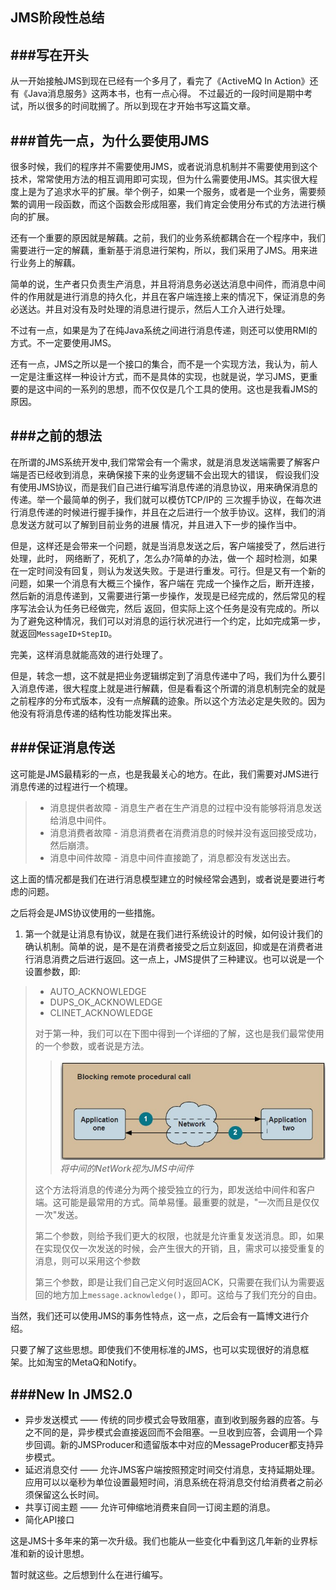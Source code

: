 JMS阶段性总结
---

###写在开头
---
从一开始接触JMS到现在已经有一个多月了，看完了《ActiveMQ In Action》还有《Java消息服务》这两本书，也有一点心得。
不过最近的一段时间是期中考试，所以很多的时间耽搁了。所以到现在才开始书写这篇文章。

###首先一点，为什么要使用JMS
---
很多时候，我们的程序并不需要使用JMS，或者说消息机制并不需要使用到这个技术，常常使用方法的相互调用即可实现，但为什么需要使用JMS。其实很大程度上是为了追求水平的扩展。举个例子，如果一个服务，或者是一个业务，需要频繁的调用一段函数，而这个函数会形成阻塞，我们肯定会使用分布式的方法进行横向的扩展。

还有一个重要的原因就是解藕。之前，我们的业务系统都耦合在一个程序中，我们需要进行一定的解藕，重新基于消息进行架构，所以，我们采用了JMS。用来进行业务上的解藕。

简单的说，生产者只负责生产消息，并且将消息务必送达消息中间件，而消息中间件的作用就是进行消息的持久化，并且在客户端连接上来的情况下，保证消息的务必送达。并且对没有及时处理的消息进行提示，然后人工介入进行处理。

不过有一点，如果是为了在纯Java系统之间进行消息传递，则还可以使用RMI的方式。不一定要使用JMS。

还有一点，JMS之所以是一个接口的集合，而不是一个实现方法，我认为，前人一定是注重这样一种设计方式，而不是具体的实现，也就是说，学习JMS，更重要的是这中间的一系列的思想，而不仅仅是几个工具的使用。这也是我看JMS的原因。

###之前的想法
---
在所谓的JMS系统开发中,我们常常会有一个需求，就是消息发送端需要了解客户端是否已经收到消息，来确保接下来的业务逻辑不会出现大的错误，
假设我们没有使用JMS协议，而是我们自己进行编写消息传递的消息协议，用来确保消息的传递。举一个最简单的例子，我们就可以模仿TCP/IP的
三次握手协议，在每次进行消息传递的时候进行握手操作，并且在之后进行一个放手协议。这样，我们的消息发送方就可以了解到目前业务的进展
情况，并且进入下一步的操作当中。

但是，这样还是会带来一个问题，就是当消息发送之后，客户端接受了，然后进行处理，此时， 网络断了，死机了，怎么办?简单的办法，做一个
超时检测，如果在一定时间没有回复，则认为发送失败。于是进行重发。可行。但是又有一个新的问题，如果一个消息有大概三个操作，客户端在
完成一个操作之后，断开连接，然后新的消息传递到，又需要进行第一步操作，发现是已经完成的，然后常见的程序写法会认为任务已经做完，然后
返回，但实际上这个任务是没有完成的。所以为了避免这种情况，我们可以对消息的运行状况进行一个约定，比如完成第一步，就返回`MessageID+StepID`。

完美，这样消息就能高效的进行处理了。

但是，转念一想，这不就是把业务逻辑绑定到了消息传递中了吗，我们为什么要引入消息传递，很大程度上就是进行解藕，但是看看这个所谓的消息机制完全的就是之前程序的分布式版本，没有一点解藕的迹象。所以这个方法必定是失败的。因为他没有将消息传递的结构性功能发挥出来。


###保证消息传送
---
这可能是JMS最精彩的一点，也是我最关心的地方。在此，我们需要对JMS进行消息传递的过程进行一个梳理。
> + 消息提供者故障 - 消息生产者在生产消息的过程中没有能够将消息发送给消息中间件。
> + 消息消费者故障 - 消息消费者在消费消息的时候并没有返回接受成功，然后崩溃。
> + 消息中间件故障 - 消息中间件直接跪了，消息都没有发送出去。

这上面的情况都是我们在进行消息模型建立的时候经常会遇到，或者说是要进行考虑的问题。

之后将会是JMS协议使用的一些措施。

1. 第一个就是让消息有协议，就是在我们进行系统设计的时候，如何设计我们的确认机制。简单的说，是不是在消费者接受之后立刻返回，抑或是在消费者进行消息消费之后进行返回。这一点上，JMS提供了三种建议。也可以说是一个设置参数，即:
> + AUTO_ACKNOWLEDGE
> + DUPS_OK_ACKNOWLEDGE
> + CLINET_ACKNOWLEDGE
> 
> 对于第一种，我们可以在下图中得到一个详细的了解，这也是我们最常使用的一个参数，或者说是方法。
> > ![image](images/2014-05-07-1.png)
> > *将中间的NetWork视为JMS中间件*
> 
> 这个方法将消息的传递分为两个接受独立的行为，即发送给中间件和客户端。这可能是最常用的方式。简单易懂。最重要的就是，"一次而且是仅仅一次"发送。
> 
> 第二个参数，则给予我们更大的权限，也就是允许重复发送消息。即，如果在实现仅仅一次发送的时候，会产生很大的开销，且，需求可以接受重复的消息，则可以采用这个参数
> 
> 第三个参数，即是让我们自己定义何时返回ACK，只需要在我们认为需要返回的地方加上`message.acknowledge()`，即可。这给与了我们充分的自由。

当然，我们还可以使用JMS的事务性特点，这一点，之后会有一篇博文进行介绍。

只要了解了这些思想。即使我们不使用标准的JMS，也可以实现很好的消息框架。比如淘宝的MetaQ和Notify。

###New In JMS2.0
---
+ 异步发送模式 —— 传统的同步模式会导致阻塞，直到收到服务器的应答。与之不同的是，异步模式会直接返回而不会阻塞。一旦收到应答，会调用一个异步回调。新的JMSProducer和遗留版本中对应的MessageProducer都支持异步模式。
+ 延迟消息交付 —— 允许JMS客户端按照预定时间交付消息，支持延期处理。应用可以以毫秒为单位设置最短时间，消息系统在将消息交付给消费者之前必须保留这么长时间。 
+ 共享订阅主题 —— 允许可伸缩地消费来自同一订阅主题的消息。
+ 简化API接口

这是JMS十多年来的第一次升级。我们也能从一些变化中看到这几年新的业界标准和新的设计思想。

暂时就这些。之后想到什么在进行编写。